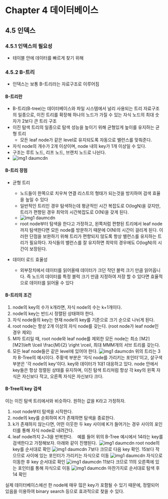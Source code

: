 # Chapter 4 데이터베이스

## 4.5 인덱스

### 4.5.1 인덱스의 필요성
- 테이블 안에 데이터를 빠르게 찾기 위해

### 4.5.2 B-트리
- 인덱스는 보통 B-트리라는 자료구조로 이루어짐
#### B-트리란
- B-트리(B-tree)는 데이터베이스와 파일 시스템에서 널리 사용되는 트리 자료구조의 일종으로, 이진 트리를 확장해 하나의 노드가 가질 수 있는 자식 노드의 최대 숫자가 2보다 큰 트리 구조
- 이진 탐색 트리의 일종으로 탐색 성능을 높이기 위해 균형있게 높이를 유지하는 균형 트리
  - 모든 leaf node가 같은 level로 유지되도록 자동으로 밸런스를 맞춰준다.
- 자식 node의 개수가 2개 이상이며, node 내의 key가 1개 이상일 수 있다.
- 구조는 루트 노드, 리프 노드, 브랜치 노드로 나뉜다.
- ![img1 daumcdn](https://github.com/DevTechGrowth/study_CS/assets/59186189/98c5ee4c-6e05-43fa-a939-65b9fcdab341)


#### B-트리 장점
- 균형 트리
  - 노드들이 한쪽으로 치우쳐 연결 리스트의 형태가 되는것을 방지하여 검색 효율을 높일 수 있다
  - 일반적인 트리인 경우 탐색하는데 평균적인 시간 복잡도로 O(logN)을 갖지만, 트리가 편향된 경우 최악의 시간복잡도로 O(N)을 갖게 된다.
  - ![img1 daumcdn](https://github.com/DevTechGrowth/study_CS/assets/59186189/70c4c916-cf59-4e3a-a798-b6171e3e7823)
  - root node부터 탐색을 한다고 가정하고, 왼쪽처럼 편향된 트리에서 leaf node까지 탐색한다면 모든 node를 방문하기 때문에 O(N)의 시간이 걸리게 된다. 이러한 단점을 보완하기 위해 트리가 편향되지 않도록 항상 밸런스를 유지하는 트리가 필요하다. 자식들의 밸런스를 잘 유지하면 최악의 경우에도 O(logN)의 시간이 보장된다. 


- 데이터 로드 효율성
  - 외부장치에서 데이터를 읽어올때 데이터가 크던 작던 블럭 크기 만큼 읽어옵니다. 즉 노드의 데이터를 특정 블럭 크기 만큼 지정하여 저장 할 수 있다면 효율적으로 데이터를 읽어올 수 있다



#### B-트리의 조건
1. node의 key의 수가 k개라면, 자식 node의 수는 k+1개이다. 
2. node의 key는 반드시 정렬된 상태여야 한다. 
3. 자식 node들의 key는 현재 node의 key를 기준으로 크기 순으로 나뉘게 된다. 
4. root node는 항상 2개 이상의 자식 node를 갖는다. (root node가 leaf node인 경우 제외) 
5. M차 트리일 때, root node와 leaf node를 제외한 모든 node는 최소 ⌈M2⌉⌈M2⌉\left \lceil \frac{M}{2} \right \rceil, 최대 MMM개의 서브 트리를 갖는다. 
6. 모든 leaf node들은 같은 level에 있어야 한다.
![img1 daumcdn](https://github.com/DevTechGrowth/study_CS/assets/59186189/0ea56ea7-665e-40d2-a600-fd49be31248c)
위의 트리는 3차 B-Tree의 예시이다. 주황색 부분은 '자식 node를 가리키는 포인터'이고, 살구색 부분은 '각 node의 key'이다. key와 데이터가 1대1 대응하고 있다.
node 안에서 key들은 항상 정렬된 상태를 유지하며, 이진 탐색 트리처럼 항상 각 key의 왼쪽 자식은 자신보다 작고, 오른쪽 자식은 자신보다 크다.

#### B-Tree의 key 검색
이는 이진 탐색 트리에서와 비슷하다. 원하는 값을 K라고 가정하자. 
 
1) root node부터 탐색을 시작한다. 
2) node의 key를 순회하여 K가 존재하면 탐색을 종료한다. 
3) k가 존재하지 않는다면, 어떤 이웃한 두 key 사이에 K가 들어가는 경우 사이의 포인터를 통해 자식 node로 내려간다. 
4) leaf node까지 2~3을 반복한다. 
 
예를 들어 위의 B-Tree 예시에서 14라는 key를 검색한다고 가정해보자. 아래와 같이 진행된다. 
![img1 daumcdn](https://github.com/DevTechGrowth/study_CS/assets/59186189/b9831289-6643-440c-a69a-3c5a226e10ab)
root node의 key를 순서대로 확인
![img1 daumcdn](https://github.com/DevTechGrowth/study_CS/assets/59186189/60daa8a9-291d-49dc-8f3a-78c0abb4e37b)
7보다 크므로 다음 key 확인. 15보다 작으므로 사이에 있는 포인터가 가리키는 자식으로 이동
![img1 daumcdn](https://github.com/DevTechGrowth/study_CS/assets/59186189/31a9badd-0a43-4023-a5d0-b29763f196a8)
자식으로 이동한 후 key 순서대로 확인
![img1 daumcdn](https://github.com/DevTechGrowth/study_CS/assets/59186189/e1c655b0-c3d3-4162-badc-6768944276c7)
11보다 크므로 11의 오른쪽에 있는 포인터를 통해 자식으로 이동
![img1 daumcdn](https://github.com/DevTechGrowth/study_CS/assets/59186189/b064dfc7-aa70-48f2-9f5f-4ad996435133)
마찬가지로 순서대로 탐색 후 14 확인

실제 데이터베이스에선 한 node에 매우 많은 key가 포함될 수 있기 때문에, 정렬되어 있음을 이용하여 binary search 등으로 효과적으로 찾을 수 있다. 
